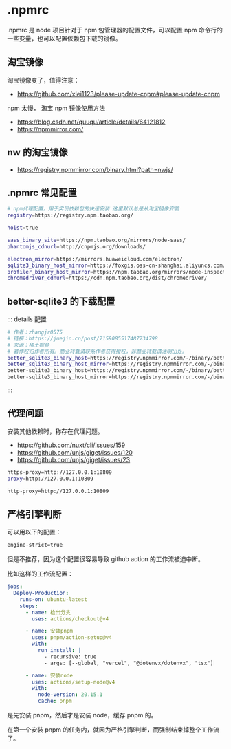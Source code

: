 # .npmrc

.npmrc 是 node 项目针对于 npm 包管理器的配置文件，可以配置 npm 命令行的一些变量，也可以配置依赖包下载的镜像。

## 淘宝镜像

淘宝镜像变了，值得注意：

- https://github.com/xlei1123/please-update-cnpm#please-update-cnpm

npm 太慢， 淘宝 npm 镜像使用方法

- https://blog.csdn.net/quuqu/article/details/64121812
- https://npmmirror.com/

## nw 的淘宝镜像

- https://registry.npmmirror.com/binary.html?path=nwjs/

## .npmrc 常见配置

```bash
# npm代理配置，用于实现依赖包的快速安装 这里默认总是从淘宝镜像安装
registry=https://registry.npm.taobao.org/

hoist=true

sass_binary_site=https://npm.taobao.org/mirrors/node-sass/
phantomjs_cdnurl=http://cnpmjs.org/downloads/

electron_mirror=https://mirrors.huaweicloud.com/electron/
sqlite3_binary_host_mirror=https://foxgis.oss-cn-shanghai.aliyuncs.com/
profiler_binary_host_mirror=https://npm.taobao.org/mirrors/node-inspector/
chromedriver_cdnurl=https://cdn.npm.taobao.org/dist/chromedriver/
```

## better-sqlite3 的下载配置

::: details 配置

```bash
# 作者：zhangjr0575
# 链接：https://juejin.cn/post/7159085517487734798
# 来源：稀土掘金
# 著作权归作者所有。商业转载请联系作者获得授权，非商业转载请注明出处。
better_sqlite3_binary_host=https://registry.npmmirror.com/-/binary/better-sqlite3
better_sqlite3_binary_host_mirror=https://registry.npmmirror.com/-/binary/better-sqlite3
better-sqlite3_binary_host=https://registry.npmmirror.com/-/binary/better-sqlite3
better-sqlite3_binary_host_mirror=https://registry.npmmirror.com/-/binary/better-sqlite3
```

:::

## 代理问题

安装其他依赖时，称存在代理问题。

- https://github.com/nuxt/cli/issues/159
- https://github.com/unjs/giget/issues/120
- https://github.com/unjs/giget/issues/23

```bash
https-proxy=http://127.0.0.1:10809
proxy=http://127.0.0.1:10809

http-proxy=http://127.0.0.1:10809
```

<!-- FORCE_NODE_FETCH=1 -->

## 严格引擎判断

可以用以下的配置：

```bash
engine-strict=true
```

但是不推荐，因为这个配置很容易导致 github action 的工作流被迫中断。

比如这样的工作流配置：

```yaml
jobs:
  Deploy-Production:
    runs-on: ubuntu-latest
    steps:
      - name: 检出分支
        uses: actions/checkout@v4

      - name: 安装pnpm
        uses: pnpm/action-setup@v4
        with:
          run_install: |
            - recursive: true
            - args: [--global, "vercel", "@dotenvx/dotenvx", "tsx"]

      - name: 安装node
        uses: actions/setup-node@v4
        with:
          node-version: 20.15.1
          cache: pnpm
```

是先安装 pnpm，然后才是安装 node，缓存 pnpm 的。

在第一个安装 pnpm 的任务内，就因为严格引擎判断，而强制结束掉整个工作流了。
